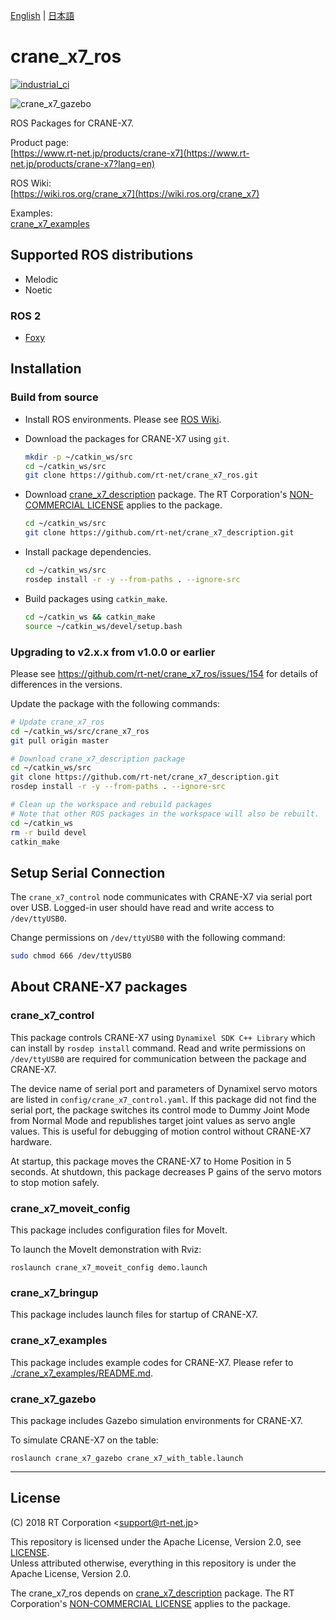 [English](README.en.md) | [日本語](README.md)

# crane_x7_ros

[![industrial_ci](https://github.com/rt-net/crane_x7_ros/workflows/industrial_ci/badge.svg?branch=master)](https://github.com/rt-net/crane_x7_ros/actions?query=workflow%3Aindustrial_ci+branch%3Amaster)

![crane_x7_gazebo](https://rt-net.github.io/images/crane-x7/crane_x7_gazebo.png "crane_x7_gazebo")

ROS Packages for CRANE-X7.

Product page:  
[https://www.rt-net.jp/products/crane-x7](https://www.rt-net.jp/products/crane-x7?lang=en)

ROS Wiki:  
[https://wiki.ros.org/crane_x7](https://wiki.ros.org/crane_x7)

Examples:  
[crane_x7_examples](https://github.com/rt-net/crane_x7_ros/tree/master/crane_x7_examples)

## Supported ROS distributions

- Melodic
- Noetic

### ROS 2

- [Foxy](https://github.com/rt-net/crane_x7_ros/tree/ros2)

## Installation

### Build from source

- Install ROS environments. Please see [ROS Wiki](http://wiki.ros.org/noetic/Installation/Ubuntu).

- Download the packages for CRANE-X7 using `git`.

  ```bash
  mkdir -p ~/catkin_ws/src
  cd ~/catkin_ws/src
  git clone https://github.com/rt-net/crane_x7_ros.git
  ```

- Download [crane_x7_description](https://github.com/rt-net/crane_x7_description) package.
The RT Corporation's [NON-COMMERCIAL LICENSE](https://github.com/rt-net/crane_x7_description/blob/master/LICENSE) applies to the package.

  ```bash
  cd ~/catkin_ws/src
  git clone https://github.com/rt-net/crane_x7_description.git
  ```

- Install package dependencies.

  ```bash
  cd ~/catkin_ws/src
  rosdep install -r -y --from-paths . --ignore-src
  ```

- Build packages using `catkin_make`.

  ```bash
  cd ~/catkin_ws && catkin_make
  source ~/catkin_ws/devel/setup.bash
  ```

### Upgrading to v2.x.x from v1.0.0 or earlier

Please see https://github.com/rt-net/crane_x7_ros/issues/154 for details of differences in the versions.

Update the package with the following commands:

```bash
# Update crane_x7_ros
cd ~/catkin_ws/src/crane_x7_ros
git pull origin master

# Download crane_x7_description package
cd ~/catkin_ws/src
git clone https://github.com/rt-net/crane_x7_description.git
rosdep install -r -y --from-paths . --ignore-src

# Clean up the workspace and rebuild packages
# Note that other ROS packages in the workspace will also be rebuilt.
cd ~/catkin_ws
rm -r build devel
catkin_make
```

## Setup Serial Connection

The `crane_x7_control` node communicates with CRANE-X7 via serial port over USB.
Logged-in user should have read and write access to `/dev/ttyUSB0`.

Change permissions on `/dev/ttyUSB0` with the following command:

```bash
sudo chmod 666 /dev/ttyUSB0
```

## About CRANE-X7 packages

### crane_x7_control

This package controls CRANE-X7 using `Dynamixel SDK C++ Library`
which can install by `rosdep install` command.
Read and write permissions on `/dev/ttyUSB0` 
are required for communication between the package and CRANE-X7.

The device name of serial port and parameters of Dynamixel servo motors are listed in `config/crane_x7_control.yaml`.
If this package did not find the serial port, the package switches its control mode to Dummy Joint Mode from Normal Mode
and republishes target joint values as servo angle values.
This is useful for debugging of motion control without CRANE-X7 hardware.

At startup, this package moves the CRANE-X7 to Home Position in 5 seconds.
At shutdown, this package decreases P gains of the servo motors to stop motion safely.

### crane_x7_moveit_config

This package includes configuration files for MoveIt.

To launch the MoveIt demonstration with Rviz:

`roslaunch crane_x7_moveit_config demo.launch`

### crane_x7_bringup

This package includes launch files for startup of CRANE-X7.

### crane_x7_examples

This package includes example codes for CRANE-X7.
Please refer to [./crane_x7_examples/README.md](./crane_x7_examples/README.md).

### crane_x7_gazebo

This package includes Gazebo simulation environments for CRANE-X7.

To simulate CRANE-X7 on the table:

`roslaunch crane_x7_gazebo crane_x7_with_table.launch`

---

## License

(C) 2018 RT Corporation \<support@rt-net.jp\>

This repository is licensed under the Apache License, Version 2.0, see [LICENSE](./LICENSE).  
Unless attributed otherwise, everything in this repository is under the Apache License, Version 2.0.

The crane_x7_ros depends on [crane_x7_description](https://github.com/rt-net/crane_x7_description) package.
The RT Corporation's [NON-COMMERCIAL LICENSE](https://github.com/rt-net/crane_x7_description/blob/master/LICENSE) applies to the package.
